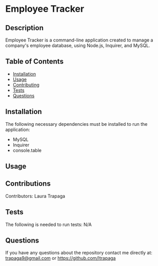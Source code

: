 # Employee Tracker

## Description

  Employee Tracker is a command-line application created to manage a company's employee database, using Node.js, Inquirer, and MySQL.

## Table of Contents

* [Installation](#installation)
* [Usage](#usage)
* [Contributing](#contributions)
* [Tests](#tests)
* [Questions](#questions)

## Installation

  The following necessary dependencies must be installed to run the application:

* MySQL
* Inquirer
* console.table

## Usage


  
## Contributions

  Contributors: Laura Trapaga

## Tests

  The following is needed to run tests: N/A

## Questions

  If you have any questions about the repository contact me directly at:
  trapaga9@gmail.com or <https://github.com/ltrapaga>
  